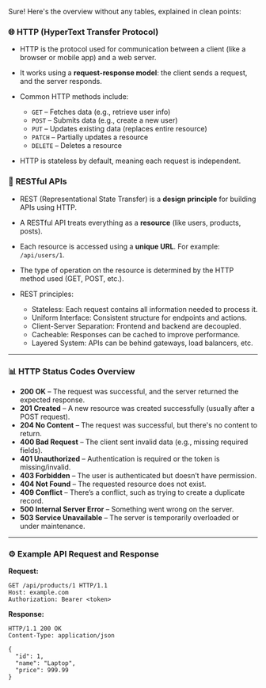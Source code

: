 Sure! Here's the overview without any tables, explained in clean points:



### 🌐 **HTTP (HyperText Transfer Protocol)**

* HTTP is the protocol used for communication between a client (like a browser or mobile app) and a web server.
* It works using a **request-response model**: the client sends a request, and the server responds.
* Common HTTP methods include:

  * `GET` – Fetches data (e.g., retrieve user info)
  * `POST` – Submits data (e.g., create a new user)
  * `PUT` – Updates existing data (replaces entire resource)
  * `PATCH` – Partially updates a resource
  * `DELETE` – Deletes a resource
* HTTP is stateless by default, meaning each request is independent.



### 🔁 **RESTful APIs**

* REST (Representational State Transfer) is a **design principle** for building APIs using HTTP.
* A RESTful API treats everything as a **resource** (like users, products, posts).
* Each resource is accessed using a **unique URL**. For example: `/api/users/1`.
* The type of operation on the resource is determined by the HTTP method used (GET, POST, etc.).
* REST principles:

  * Stateless: Each request contains all information needed to process it.
  * Uniform Interface: Consistent structure for endpoints and actions.
  * Client-Server Separation: Frontend and backend are decoupled.
  * Cacheable: Responses can be cached to improve performance.
  * Layered System: APIs can be behind gateways, load balancers, etc.

---

### 📊 **HTTP Status Codes Overview**

* **200 OK** – The request was successful, and the server returned the expected response.
* **201 Created** – A new resource was created successfully (usually after a POST request).
* **204 No Content** – The request was successful, but there's no content to return.
* **400 Bad Request** – The client sent invalid data (e.g., missing required fields).
* **401 Unauthorized** – Authentication is required or the token is missing/invalid.
* **403 Forbidden** – The user is authenticated but doesn’t have permission.
* **404 Not Found** – The requested resource does not exist.
* **409 Conflict** – There’s a conflict, such as trying to create a duplicate record.
* **500 Internal Server Error** – Something went wrong on the server.
* **503 Service Unavailable** – The server is temporarily overloaded or under maintenance.

---

### ⚙️ Example API Request and Response

**Request:**

```http
GET /api/products/1 HTTP/1.1
Host: example.com
Authorization: Bearer <token>
```

**Response:**

```http
HTTP/1.1 200 OK
Content-Type: application/json

{
  "id": 1,
  "name": "Laptop",
  "price": 999.99
}
```
